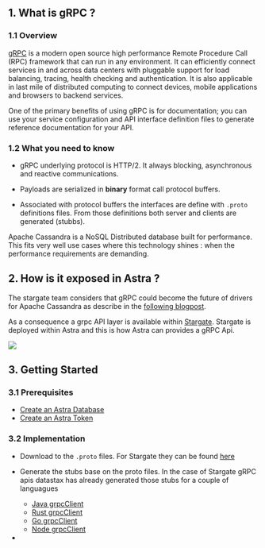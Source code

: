 
## 1. What is gRPC ?

### 1.1 Overview

[gRPC](http://grpc.io) is a modern open source high performance Remote Procedure Call (RPC) framework that can run in any environment. It can efficiently connect services in and across data centers with pluggable support for load balancing, tracing, health checking and authentication. It is also applicable in last mile of distributed computing to connect devices, mobile applications and browsers to backend services.

One of the primary benefits of using gRPC is for documentation; you can use your service configuration and API interface definition files to generate reference documentation for your API.

### 1.2 What you need to know

- gRPC underlying protocol is HTTP/2. It always blocking, asynchronous and reactive communications.

- Payloads are serialized in **binary** format call protocol buffers.

- Associated with protocol buffers the interfaces are define with `.proto` definitions files. From those definitions both server and clients are generated (stubbs).

Apache Cassandra is a NoSQL Distributed database built for performance. This fits very well use cases where this technology shines : when the performance requirements are demanding.


## 2. How is it exposed in Astra ?

The stargate team considers that gRPC could become the future of drivers for Apache Cassandra as describe in the [following blogpost](https://stargate.io/2022/01/15/stargate-grpc-the-better-way-to-cql.html).

As a consequence a grpc API layer is available within [Stargate](stargate.io). Stargate is deployed within Astra and this is how Astra can provides a gRPC Api.

<img src="../../../../img/stargate-api-grpc/architecture.png" />

## 3. Getting Started

### 3.1 Prerequisites

- [Create an Astra Database](https://awesome-astra.github.io/docs/pages/astra/create-instance/)
- [Create an Astra Token](https://awesome-astra.github.io/docs/pages/astra/create-token/)


### 3.2 Implementation

- Download to the `.proto` files. For Stargate they can be found [here]()

- Generate the stubs base on the proto files. In the case of Stargate gRPC apis datastax has already generated those stubs for a couple of languagues
    - [Java grpcClient](https://github.com/stargate/stargate-grpc-java-client)
    - [Rust grpcClient](https://github.com/stargate/stargate-grpc-rust-client)
    - [Go grpcClient](https://github.com/stargate/stargate-grpc-go-client)
    - [Node grpcClient](https://github.com/stargate/stargate-grpc-node-client)

- 



